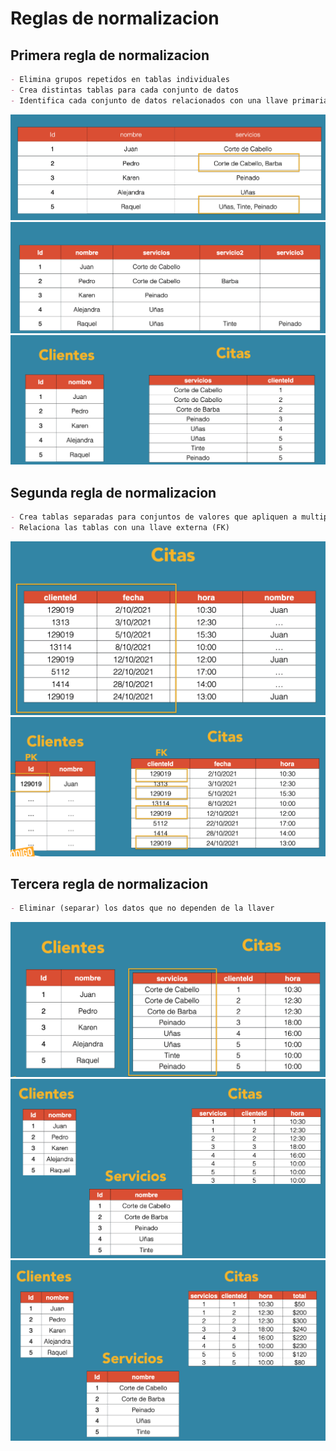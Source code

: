 # Reglas de normalizacion

## Primera regla de normalizacion

```markdown
- Elimina grupos repetidos en tablas individuales
- Crea distintas tablas para cada conjunto de datos
- Identifica cada conjunto de datos relacionados con una llave primaria (PK)
```

![Imagen 1 Primera Regla](img/primera_regla_1.png)
![Imagen 2 Primera Regla](img/primera_regla_2.png)
![Imagen 3 Primera Regla](img/primera_regla_3.png)

## Segunda regla de normalizacion

```markdown
- Crea tablas separadas para conjuntos de valores que apliquen a multiples registros
- Relaciona las tablas con una llave externa (FK)
```

![Imagen 1 Segunda Regla](img/segunda_regla_1.png)
![Imagen 1 Segunda Regla](img/segunda_regla_2.png)

## Tercera regla de normalizacion

```markdown
- Eliminar (separar) los datos que no dependen de la llaver
```

![Imagen 1 Tercera Regla](img/tercera_regla_1.png)
![Imagen 2 Tercera Regla](img/tercera_regla_2.png)
![Imagen 3 Tercera Regla](img/tercera_regla_3.png)
